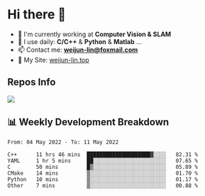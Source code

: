# Hi there 👋

<!--
**Weijun-Lin/Weijun-Lin** is a ✨ _special_ ✨ repository because its `README.md` (this file) appears on your GitHub profile.

Here are some ideas to get you started:

- 🔭 I’m currently working on ...
- 🌱 I’m currently learning ...
- 👯 I’m looking to collaborate on ...
- 🤔 I’m looking for help with ...
- 💬 Ask me about ...
- 📫 How to reach me: ...
- 😄 Pronouns: ...
- ⚡ Fun fact: ...
-->

- 🏢 I'm currently working at **Computer Vision & SLAM**
- 🚀 I use daily: **C/C++** & **Python** & **Matlab** ...
- 📫 Contact me: **weijun-lin@foxmail.com**
- 🔗 My Site: [weijun-lin.top](https://weijun-lin.top/p)

  

## Repos Info
![](https://github-readme-stats.vercel.app/api?username=Weijun-Lin&theme=cobalt)

## 📊 Weekly Development Breakdown

<!--START_SECTION:waka-->

```text
From: 04 May 2022 - To: 11 May 2022

C++      11 hrs 46 mins  ████████████████████▓░░░░   82.31 %
YAML     1 hr 5 mins     ██░░░░░░░░░░░░░░░░░░░░░░░   07.65 %
C        50 mins         █▒░░░░░░░░░░░░░░░░░░░░░░░   05.89 %
CMake    14 mins         ▒░░░░░░░░░░░░░░░░░░░░░░░░   01.70 %
Python   10 mins         ▒░░░░░░░░░░░░░░░░░░░░░░░░   01.17 %
Other    7 mins          ▒░░░░░░░░░░░░░░░░░░░░░░░░   00.88 %
```

<!--END_SECTION:waka-->
